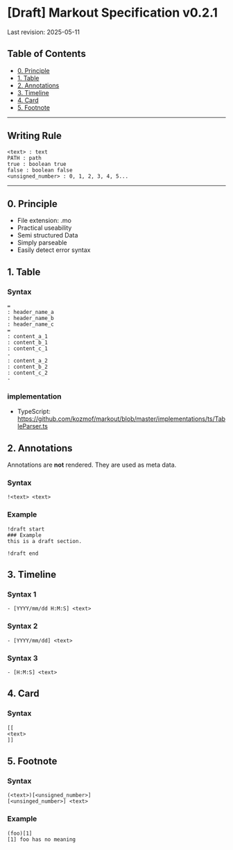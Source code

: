 # [Draft] Markout Specification v0.2.1
Last revision: 2025-05-11

## Table of Contents
- [0. Principle](#0-Principle)
- [1. Table](#1-Table)
- [2. Annotations](#2-Annotations)
- [3. Timeline](#3-Timeline)
- [4. Card](#4-Card)
- [5. Footnote](#5-Footnote)
---

## Writing Rule
```
<text> : text
PATH : path
true : boolean true
false : boolean false
<unsigned_number> : 0, 1, 2, 3, 4, 5...
```
---

## 0. Principle
- File extension: .mo
- Practical useability
- Semi structured Data
- Simply parseable
- Easily detect error syntax 


## 1. Table
### Syntax
```
=
: header_name_a
: header_name_b
: header_name_c
=
: content_a_1
: content_b_1
: content_c_1
-
: content_a_2
: content_b_2
: content_c_2
-
```

### implementation
- TypeScript: https://github.com/kozmof/markout/blob/master/implementations/ts/TableParser.ts


## 2. Annotations
Annotations are **not** rendered. They are used as meta data.

### Syntax
```
!<text> <text>
```
### Example
```
!draft start
### Example
this is a draft section.

!draft end
```

## 3. Timeline
### Syntax 1
```
- [YYYY/mm/dd H:M:S] <text>
```

### Syntax 2
```
- [YYYY/mm/dd] <text>
```

### Syntax 3
```
- [H:M:S] <text>
```

## 4. Card
### Syntax
```
[[
<text>
]]
```
## 5. Footnote 
### Syntax
```
(<text>)[<unsigned_number>]
[<unsinged_number>] <text>
```
### Example
```
(foo)[1]
[1] foo has no meaning
```
